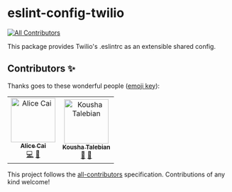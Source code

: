 # eslint-config-twilio
[![All Contributors](https://img.shields.io/badge/all_contributors-2-orange.svg?style=flat-square)](#contributors)

This package provides Twilio's .eslintrc as an extensible shared config.
## Contributors ✨

Thanks goes to these wonderful people ([emoji key](https://allcontributors.org/docs/en/emoji-key)):

<!-- ALL-CONTRIBUTORS-LIST:START - Do not remove or modify this section -->
<!-- prettier-ignore -->
<table>
  <tr>
    <td align="center"><a href="https://github.com/ahcai"><img src="https://avatars3.githubusercontent.com/u/4912483?v=4" width="100px;" alt="Alice Cai"/><br /><sub><b>Alice Cai</b></sub></a><br /><a href="https://github.com/twilio-labs/eslint-config-twilio/commits?author=ahcai" title="Code">💻</a> <a href="#ideas-ahcai" title="Ideas, Planning, & Feedback">🤔</a></td>
    <td align="center"><a href="https://github.com/ktalebian"><img src="https://avatars2.githubusercontent.com/u/2308915?v=4" width="100px;" alt="Kousha Talebian"/><br /><sub><b>Kousha Talebian</b></sub></a><br /><a href="#ideas-ktalebian" title="Ideas, Planning, & Feedback">🤔</a> <a href="#review-ktalebian" title="Reviewed Pull Requests">👀</a></td>
  </tr>
</table>

<!-- ALL-CONTRIBUTORS-LIST:END -->

This project follows the [all-contributors](https://github.com/all-contributors/all-contributors) specification. Contributions of any kind welcome!